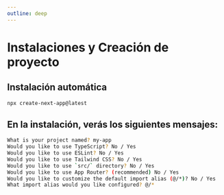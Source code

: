 ```yaml
---
outline: deep
---
```


# Instalaciones y Creación de proyecto

## Instalación automática

```bash
npx create-next-app@latest
```

## En la instalación, verás los siguientes mensajes:

```bash
What is your project named? my-app
Would you like to use TypeScript? No / Yes
Would you like to use ESLint? No / Yes
Would you like to use Tailwind CSS? No / Yes
Would you like to use `src/` directory? No / Yes
Would you like to use App Router? (recommended) No / Yes
Would you like to customize the default import alias (@/*)? No / Yes
What import alias would you like configured? @/*
```